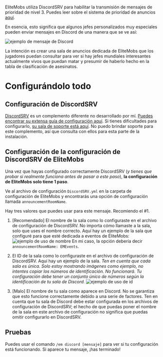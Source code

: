 EliteMobs utiliza DiscordSRV para habilitar la transmisión de mensajes de prioridad de nivel 3. Puedes leer sobre el sistema de prioridad de anuncios [aquí]($language$/elitemobs/announcement_priority_system.md).

En esencia, esto significa que algunos jefes personalizados muy especiales pueden enviar mensajes en Discord de una manera que se ve así:

![ejemplo de mensaje de Discord](https://i.imgur.com/sIndft0.png)

La intención es crear una sala de anuncios dedicada de EliteMobs que los jugadores puedan consultar para ver si hay jefes mundiales interesantes actualmente vivos que puedan matar y presumir de haberlo hecho en la tabla de clasificación de asesinatos.

# Configurándolo todo

## Configuración de DiscordSRV

[DiscordSRV](https://www.spigotmc.org/resources/discordsrv.18494/) es un complemento diferente no desarrollado por mí. [Puedes encontrar su extensa guía de configuración aquí](https://github.com/discordsrv/discordsrv/wiki/Installation). Si tienes dificultades para configurarlo, [su sala de soporte está aquí](https://discord.discordsrv.com/). No puedo brindar soporte para este complemento, así que consulta con ellos para esta parte de la instalación.

## Configuración de la configuración de DiscordSRV de EliteMobs

Una vez que hayas configurado correctamente DiscordSRV (*y tienes que probar si realmente funciona antes de pasar a este paso*), **la configuración de EliteMobs solo tiene 1 paso**.

Ve al archivo de configuración `DiscordSRV.yml` en la carpeta de configuración de EliteMobs y encontrarás una opción de configuración llamada `announcementRoomName`.

Hay tres valores que puedes usar para este mensaje. Recomiendo el #1.

1. [Recomendado] El nombre de la sala como lo configuraste en el archivo de configuración de DiscordSRV. No importa cómo llamaste a la sala, solo que uses el nombre correcto. Aquí hay un ejemplo de la sala que configuré para que esté dedicada a eventos de EliteMobs:
   ![ejemplo de uso de nombre](https://i.imgur.com/a2kMWXv.png)
   En mi caso, la opción debería decir `announcementRoomName: EMEvents`.

2. El ID de la sala como lo configuraste en el archivo de configuración de DiscordSRV. Aquí hay un ejemplo de la sala. *Ten en cuenta que cada sala es única. Solo estoy mostrando imágenes como ejemplo, no intentes copiar los números de identificación. No funcionará. Tu configuración debe tener un conjunto único de números según la identificación de tu sala de Discord.*
   ![ejemplo de uso de id](https://i.imgur.com/CGElkdh.png)
3. [Malo] El nombre de tu sala como aparece en Discord. No se garantiza que esto funcione correctamente debido a una serie de factores. Ten en cuenta que tu sala de Discord debe estar configurada en los archivos de configuración de DiscordSRV; el hecho de que puedas poner el nombre de la sala en este archivo de configuración no significa que puedas omitir configurarlo en DiscordSRV.

## Pruebas
Puedes usar el comando `/em discord [mensaje]` para ver si tu configuración está funcionando. Si aparece tu mensaje, ¡has terminado!

